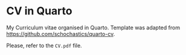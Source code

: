 # CV in Quarto

My Curriculum vitae organised in Quarto.
Template was adapted from https://github.com/schochastics/quarto-cv.

Please, refer to the `CV.pdf` file.
